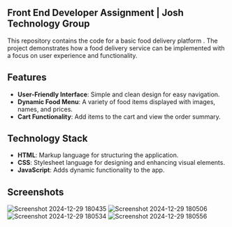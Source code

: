## Front End Developer Assignment | Josh Technology Group 
 This repository contains the code for a basic food delivery platform .
 The project demonstrates how a food delivery service can be implemented with a focus on user experience and functionality.

## Features
- **User-Friendly Interface**: Simple and clean design for easy navigation.
- **Dynamic Food Menu**: A variety of food items displayed with images, names, and prices.
- **Cart Functionality**: Add items to the cart and view the order summary.
 
## Technology Stack

- **HTML**: Markup language for structuring the application.
- **CSS**: Stylesheet language for designing and enhancing visual elements.
- **JavaScript**: Adds dynamic functionality to the app.

## Screenshots
![Screenshot 2024-12-29 180435](https://github.com/user-attachments/assets/b90ee17e-e27e-47ca-9d69-dc5c747fd399)
![Screenshot 2024-12-29 180506](https://github.com/user-attachments/assets/3f53bda6-803f-4ac5-a4f6-96c69ae42bc1)
![Screenshot 2024-12-29 180534](https://github.com/user-attachments/assets/c572fe34-8978-4980-97d2-c654f9eb82b9)
![Screenshot 2024-12-29 180556](https://github.com/user-attachments/assets/0a00482f-cd1e-47d9-9b63-7a75a37aefed)

  
 
 
